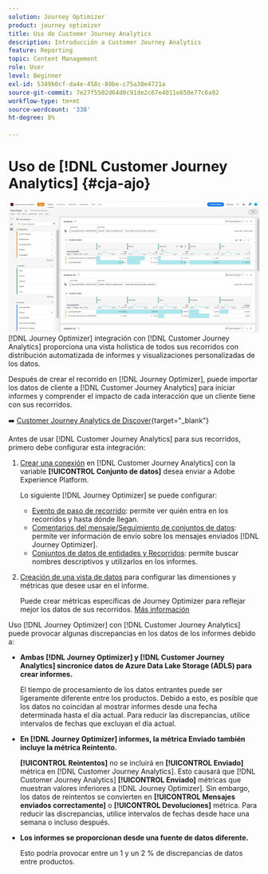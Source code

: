 ```yaml
---
solution: Journey Optimizer
product: journey optimizer
title: Uso de Customer Journey Analytics
description: Introducción a Customer Journey Analytics
feature: Reporting
topic: Content Management
role: User
level: Beginner
exl-id: 5349b0cf-da4e-458c-89be-c75a38e4721a
source-git-commit: 7e27f5502d64d0c91de2c67e4011e650e77c6a92
workflow-type: tm+mt
source-wordcount: '338'
ht-degree: 8%

---
```


# Uso de [!DNL Customer Journey Analytics] {#cja-ajo}

![](assets/cja.png)
[!DNL Journey Optimizer] integración con [!DNL Customer Journey Analytics] proporciona una vista holística de todos sus recorridos con distribución automatizada de informes y visualizaciones personalizadas de los datos.

Después de crear el recorrido en [!DNL Journey Optimizer], puede importar los datos de cliente a [!DNL Customer Journey Analytics] para iniciar informes y comprender el impacto de cada interacción que un cliente tiene con sus recorridos.

➡️ [Customer Journey Analytics de Discover](https://docs.adobe.com/content/help/es-ES/experience-cloud/user-guides/home.translate.html){target=&quot;_blank&quot;}

Antes de usar [!DNL Customer Journey Analytics] para sus recorridos, primero debe configurar esta integración:

1. [Crear una conexión](https://experienceleague.adobe.com/docs/analytics-platform/using/cja-connections/create-connection.html?lang=es) en [!DNL Customer Journey Analytics] con la variable **[!UICONTROL Conjunto de datos]** desea enviar a Adobe Experience Platform.

   Lo siguiente [!DNL Journey Optimizer] se puede configurar:
   * [Evento de paso de recorrido](../data/datasets-query-examples.md#journey-step-event): permite ver quién entra en los recorridos y hasta dónde llegan.
   * [Comentarios del mensaje/Seguimiento de conjuntos de datos](../data/datasets-query-examples.md#message-feedback-event-dataset): permite ver información de envío sobre los mensajes enviados [!DNL Journey Optimizer].
   * [Conjuntos de datos de entidades y Recorridos](../data/datasets-query-examples.md#entity-dataset): permite buscar nombres descriptivos y utilizarlos en los informes.

1. [Creación de una vista de datos](https://experienceleague.adobe.com/docs/analytics-platform/using/cja-dataviews/create-dataview.html?lang=es) para configurar las dimensiones y métricas que desee usar en el informe.

   Puede crear métricas específicas de Journey Optimizer para reflejar mejor los datos de sus recorridos. [Más información](https://experienceleague.adobe.com/docs/analytics-platform/using/integrations/ajo.html#configure-the-data-view-to-accommodate-journey-optimizer-dimensions-and-metrics)


Uso [!DNL Journey Optimizer] con [!DNL Customer Journey Analytics] puede provocar algunas discrepancias en los datos de los informes debido a:

* **Ambas [!DNL Journey Optimizer] y [!DNL Customer Journey Analytics] sincronice datos de Azure Data Lake Storage (ADLS) para crear informes.**

   El tiempo de procesamiento de los datos entrantes puede ser ligeramente diferente entre los productos. Debido a esto, es posible que los datos no coincidan al mostrar informes desde una fecha determinada hasta el día actual. Para reducir las discrepancias, utilice intervalos de fechas que excluyan el día actual.

* **En [!DNL Journey Optimizer] informes, la métrica Enviado también incluye la métrica Reintento.**

   **[!UICONTROL Reintentos]** no se incluirá en **[!UICONTROL Enviado]** métrica en [!DNL Customer Journey Analytics]. Esto causará que [!DNL Customer Journey Analytics] **[!UICONTROL Enviado]** métricas que muestran valores inferiores a [!DNL Journey Optimizer]. Sin embargo, los datos de reintentos se convierten en **[!UICONTROL Mensajes enviados correctamente]** o **[!UICONTROL Devoluciones]** métrica.
Para reducir las discrepancias, utilice intervalos de fechas desde hace una semana o incluso después.

* **Los informes se proporcionan desde una fuente de datos diferente.**

   Esto podría provocar entre un 1 y un 2 % de discrepancias de datos entre productos.
